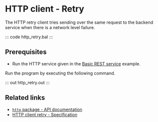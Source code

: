 # HTTP client - Retry

The HTTP retry client tries sending over the same request to the backend service when there is a network level failure.

::: code http_retry.bal :::

## Prerequisites
- Run the HTTP service given in the [Basic REST service](/learn/by-example/http-basic-rest-service/) example.

Run the program by executing the following command.

::: out http_retry.out :::

## Related links
- [`http` package - API documentation](https://lib.ballerina.io/ballerina/http/latest/)
- [HTTP client retry - Specification](/spec/http/#2414-retry)
